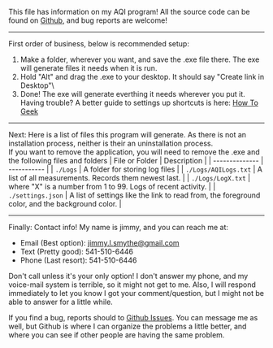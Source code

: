 This file has information on my AQI program! All the source code can be found on [Github][1], and bug reports are welcome!

---

First order of business, below is recommended setup:
1.	Make a folder, wherever you want, and save the .exe file there. The exe will generate files it needs when it is run.
2.	Hold "Alt" and drag the .exe to your desktop. It should say "Create link in Desktop"\
3.	Done! The exe will generate everthing it needs wherever you put it.
Having trouble? A better guide to settings up shortcuts is here: [How To Geek][2]

---

Next:
Here is a list of files this program will generate. As there is not an installation process, neither is their an uninstallation process.\
If you want to remove the application, you will need to remove the .exe and the following files and folders
| File or Folder | Description |
| -------------- | ----------- |
| ```./Logs``` | A folder for storing log files |
| ```./Logs/AQILogs.txt``` | A list of all measurements. Records them newest last. |
| ```./Logs/LogX.txt``` | where "X" is a number from 1 to 99. Logs of recent activity. |
| ```./settings.json``` | A list of settings like the link to read from, the foreground color, and the background color. |

---

Finally:
Contact info!
My name is jimmy, and you can reach me at:
 + Email (Best option): jimmy.l.smythe@gmail.com
 + Text  (Pretty good): 541-510-6446
 + Phone (Last resort): 541-510-6446

Don't call unless it's your only option! I don't answer my phone, and my voice-mail system is terrible, so it might not get to me.
Also, I will respond immediately to let you know I got your comment/question, but I might not be able to answer for a little while.

If you find a bug, reports should to [Github Issues][3]. You can message me as well, but Github is where I can organize the problems a little better, and where you can see if other people are having the same problem.

[1]: https://github.com/code32123/AQIMeter
[2]: https://www.howtogeek.com/436615/how-to-create-desktop-shortcuts-on-windows-10-the-easy-way/
[3]: https://github.com/code32123/AQIMeter/issues
